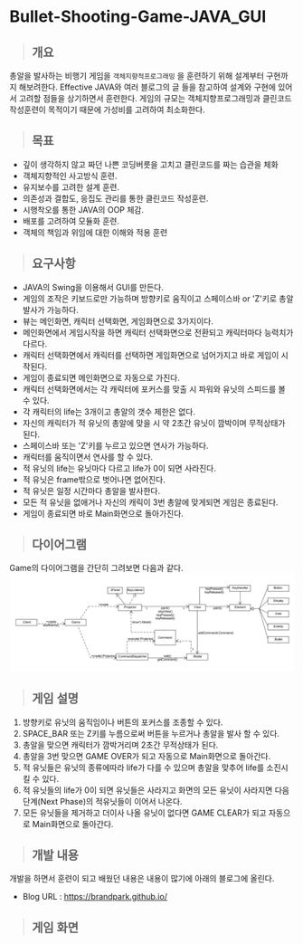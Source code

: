 # Bullet-Shooting-Game-JAVA_GUI

> ## 개요
총알을 발사하는 비행기 게임을 ```객체지향적프로그래밍``` 을 훈련하기 위해 설계부터 구현까지 해보려한다. 
Effective JAVA와 여러 블로그의 글 들을 참고하여 설계와 구현에 있어서 고려할 점들을 상기하면서 훈련한다.
게임의 규모는 객체지향프로그래밍과 클린코드 작성훈련이 목적이기 때문에 가성비를 고려하여 최소화한다. 


> ## 목표
* 깊이 생각하지 않고 짜던 나쁜 코딩버릇을 고치고 클린코드를 짜는 습관을 체화
* 객체지향적인 사고방식 훈련.
* 유지보수를 고려한 설계 훈련.
* 의존성과 결합도, 응집도 관리를 통한 클린코드 작성훈련.
* 시행착오를 통한 JAVA의 OOP 체감.
* 배포를 고려하여 모듈화 훈련.
* 객체의 책임과 위임에 대한 이해와 적용 훈련


> ## 요구사항
* JAVA의 Swing을 이용해서 GUI를 만든다.
* 게임의 조작은 키보드로만 가능하며 방향키로 움직이고 스페이스바 or 'Z'키로 총알 발사가 가능하다.
* 뷰는 메인화면, 캐릭터 선택화면, 게임화면으로 3가지이다. 
* 메인화면에서 게임시작을 하면 캐릭터 선택화면으로 전환되고 캐릭터마다 능력치가 다르다.
* 캐릭터 선택화면에서 캐릭터를 선택하면 게임화면으로 넘어가지고 바로 게임이 시작된다. 
* 게임이 종료되면 메인화면으로 자동으로 가진다.
* 캐릭터 선택화면에서는 각 캐릭터에 포커스를 맞출 시 파워와 유닛의 스피드를 볼 수 있다.
* 각 캐릭터의 life는 3개이고 총알의 갯수 제한은 없다.
* 자신의 캐릭터가 적 유닛의 총알에 맞을 시 약 2초간 유닛이 깜박이며 무적상태가 된다. 
* 스페이스바 또는 'Z'키를 누르고 있으면 연사가 가능하다.
* 캐릭터를 움직이면서 연사를 할 수 있다.
* 적 유닛의 life는 유닛마다 다르고 life가 0이 되면 사라진다.
* 적 유닛은 frame밖으로 벗어나면 없어진다.
* 적 유닛은 일정 시간마다 총알을 발사한다.
* 모든 적 유닛을 없애거나 자신의 캐릭이 3번 총알에 맞게되면 게임은 종료된다.
* 게임이 종료되면 바로 Main화면으로 돌아가진다.


> ## 다이어그램
Game의 다이어그램을 간단히 그려보면 다음과 같다.
![diagram](./img/diagram.png)


> ## 게임 설명
1. 방향키로 유닛의 움직임이나 버튼의 포커스를 조종할 수 있다.
1. SPACE_BAR 또는 Z키를 누름으로써 버튼을 누르거나 총알을 발사 할 수 있다.
1. 총알을 맞으면 캐릭터가 깜박거리며 2초간 무적상태가 된다.
1. 총알을 3번 맞으면 GAME OVER가 되고 자동으로 Main화면으로 돌아간다.
1. 적 유닛들은 유닛의 종류에따라 life가 다를 수 있으며 총알을 맞추어 life를 소진시킬 수 있다.
1. 적 유닛들의 life가 0이 되면 유닛들은 사라지고 화면의 모든 유닛이 사라지면 다음 단계(Next Phase)의 적유닛들이 이어서 나온다.
1. 모든 유닛들을 제거하고 더이사 나올 유닛이 없다면 GAME CLEAR가 되고 자동으로 Main화면으로 돌아간다.


> ## 개발 내용
개발을 하면서 훈련이 되고 배웠던 내용은 내용이 많기에 아래의 블로그에 올린다.
* Blog URL : https://brandpark.github.io/

> ## 게임 화면
